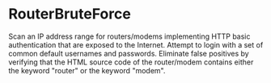 # RouterBruteForce

Scan an IP address range for routers/modems implementing HTTP basic authentication that are exposed to the Internet. Attempt to login with a set of common default usernames and passwords. Eliminate false positives by verifying that the HTML source code of the router/modem contains either the keyword "router" or the keyword "modem".
